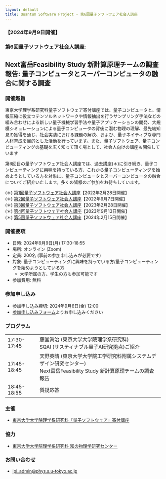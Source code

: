 ```yaml
---
layout: default
title: Quantum Software Project - 第6回量子ソフトウェア社会人講座
---
```


### 【2024年9月9日開催】
### 第6回量子ソフトウェア社会人講座:
## Next富岳Feasibility Study 新計算原理チームの調査報告: 量子コンピュータとスーパーコンピュータの融合に関する調査

### 開催趣旨

東京大学理学系研究科量子ソフトウェア寄付講座では、量子コンピュータと、情報圧縮に役立つテンソルネットワークや情報抽出を行うサンプリング手法などの組み合わせによる新しい量子機械学習手法や量子アプリケーションの開発、大規模シミュレーションによる量子コンピュータの背後に潜む物理の理解、最先端知見の獲得を通じ、社会実装における課題の解決、および、量子ネイティブな専門人材育成を目的とした活動を行っています。また、量子ソフトウェア、量子コンピューティングの基礎を広く知って頂く場として、社会人向けの講座も開催しています

第6回目の量子ソフトウェア社会人講座では、過去講座(＊)に引き続き、量子コンピューティングに興味を持っている方、これから量子コンピューティングを始めようとしている方を対象に、量子コンピュータとスーパーコンピュータの融合についてご紹介いたします。多くの皆様のご参加をお待ちしています。

(＊) [第1回量子ソフトウェア社会人講座](openseminar202202)【2022年2月28日開催】<br/>
(＊) [第2回量子ソフトウェア社会人講座](openseminar202209)【2022年9月7日開催】<br/>
(＊) [第3回量子ソフトウェア社会人講座](openseminar202302)【2023年2月28日開催】<br/>
(＊) [第4回量子ソフトウェア社会人講座](openseminar202309)【2023年9月13日開催】<br/>
(＊) [第5回量子ソフトウェア社会人講座](openseminar202402)【2024年2月15日開催】

### 開催要項

* 日時: 2024年9月9日(月) 17:30-18:55
* 場所: オンライン (Zoom)
* 定員: 200名 (事前の参加申し込みが必要です)
* 対象: 量子コンピューティングに興味を持っている方/量子コンピューティングを始めようとしている方
    * 大学所属の方、学生の方も参加可能です
* 参加費用: 無料

### 参加申し込み

* 参加申し込み締切: 2024年9月6日(金) 12:00
* [参加申し込みフォーム](https://forms.gle/wpzGmHkAgt9N14yc7)よりお申し込みください

### プログラム

<table>
<tr><td>17:30-17:45</td><td>藤堂眞治 (東京大学大学院理学系研究科)<br/>SQAI (サスティナブル量子AI研究拠点)ご紹介</td></tr>
<tr><td>17:45-18:45</td><td>天野英晴 (東京大学大学院工学研究科附属システムデザイン研究センター)<br/>Next富岳Feasibility Study 新計算原理チームの調査報告</td></tr>
<tr><td>18:45-18:55</td><td>質疑応答</td></tr>
</table>

### 主催

* [東京大学大学院理学系研究科「量子ソフトウェア」寄付講座](https://qsw.phys.s.u-tokyo.ac.jp)

### 協力

* [東京大学大学院理学系研究科 知の物理学研究センター](https://www.phys.s.u-tokyo.ac.jp/lp/ipi/)

### お問い合わせ

* [ipi_admin@phys.s.u-tokyo.ac.jp](mailto:ipi_admin@phys.s.u-tokyo.ac.jp)
